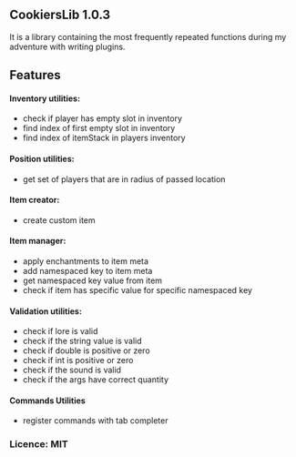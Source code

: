 ## CookiersLib 1.0.3

It is a library containing the most frequently repeated functions during my adventure with writing plugins.

## Features

#### Inventory utilities:
- check if player has empty slot in inventory
- find index of first empty slot in inventory
- find index of itemStack in players inventory

#### Position utilities:
- get set of players that are in radius of passed location

#### Item creator:
- create custom item

#### Item manager:
- apply enchantments to item meta
- add namespaced key to item meta
- get namespaced key value from item
- check if item has specific value for specific namespaced key

#### Validation utilities:
- check if lore is valid
- check if the string value is valid
- check if double is positive or zero
- check if int is positive or zero
- check if the sound is valid
- check if the args have correct quantity

#### Commands Utilities
- register commands with tab completer

### Licence: MIT
